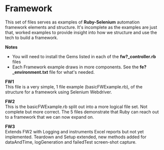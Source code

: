 Framework
=========

This set of files serves as examples of <b>Ruby-Selenium</b> automation framework elements and structure.
It's incomplete as the examples are just that, worked examples to provide insight into how we structure and use the tech to build a framework.

<b>Notes</b>
<ul>
<li>You will need to install the Gems listed in each of the <b>fw?_controller.rb</b> files</li>
<li>Each Framework example draws in more components. See the <b>fe?_environment.txt</b> file for what's needed.</li>
</ul>

<b>FW1</b><br/>
This file is a very simple, 1 file example (basicFWExample.rb), of the structure for a framework using Selenium Webdriver.

<b>FW2</b><br/>
This is the basicFWExample.rb split out into a more logical file set. Not complete but more correct.
The 5 files demonstrate that Ruby can reach out to a framework that we can now expand on.

<b>FW3</b><br/>
Extends FW2 with Logging and instruments Excel reports but not yet implemented. Teardown and Setup extended, new methods added for dataAndTime,
logGeneration and failedTest screen-shot capture.
